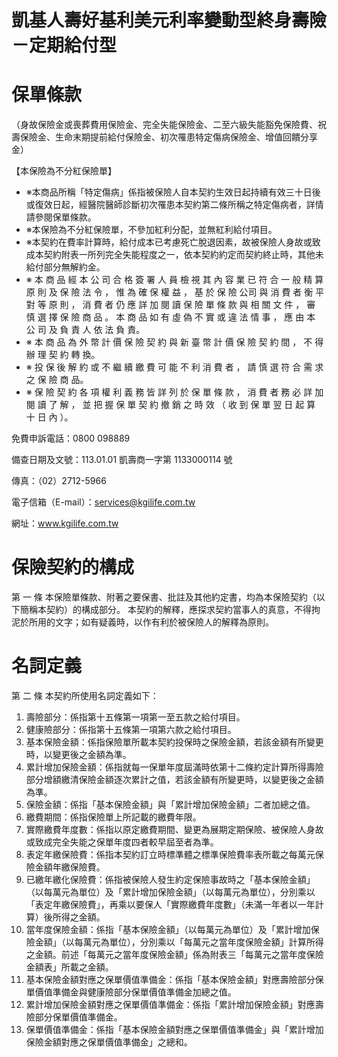 # 凱基人壽好基利美元利率變動型終身壽險－定期給付型

# 保單條款

（身故保險金或喪葬費用保險金、完全失能保險金、二至六級失能豁免保險費、祝壽保險金、生命末期提前給付保險金、初次罹患特定傷病保險金、增值回饋分享金）

【本保險為不分紅保險單】

- ※本商品所稱「特定傷病」係指被保險人自本契約生效日起持續有效三十日後或復效日起，經醫院醫師診斷初次罹患本契約第二條所稱之特定傷病者，詳情請參閱保單條款。
- ※本保險為不分紅保險單，不參加紅利分配，並無紅利給付項目。
- ※本契約在費率計算時，給付成本已考慮死亡脫退因素，故被保險人身故或致成本契約附表一所列完全失能程度之一，依本契約約定而契約終止時，其他未給付部分無解約金。
- ※ 本 商 品 經 本 公 司 合 格 簽 署 人 員 檢 視 其 內 容 業 已 符 合 一 般 精 算 原 則 及 保 險 法 令 ， 惟 為 確 保 權 益 ， 基 於 保 險 公司 與 消 費 者 衡 平 對 等 原 則 ， 消 費 者 仍 應 詳 加 閱 讀 保 險 單 條 款 與 相 關 文 件 ， 審 慎 選 擇 保 險 商 品 。 本 商 品 如 有 虛 偽 不 實 或 違 法 情 事 ， 應 由 本 公 司 及 負 責 人 依 法 負 責。
- ※ 本 商 品 為 外 幣 計 價 保 險 契 約 與 新 臺 幣 計 價 保 險 契 約 間 ， 不 得 辦 理 契 約 轉 換。
- ※ 投 保 後 解 約 或 不 繼 續 繳 費 可 能 不 利 消 費 者 ， 請 慎 選 符 合 需 求 之 保 險 商 品。
- ※ 保 險 契 約 各 項 權 利 義 務 皆 詳 列 於 保 單 條 款 ， 消 費 者 務 必 詳 加 閱 讀 了 解 ， 並 把 握 保 單 契 約 撤 銷 之 時 效 （ 收 到 保 單 翌 日 起 算 十 日 內 ）。

免費申訴電話：0800 098889

備查日期及文號：113.01.01 凱壽商一字第 1133000114 號

傳真：（02）2712-5966

電子信箱（E-mail）：services@kgilife.com.tw

網址：www.kgilife.com.tw

# 保險契約的構成

第 一 條 本保險單條款、附著之要保書、批註及其他約定書，均為本保險契約（以下簡稱本契約）的構成部分。 本契約的解釋，應探求契約當事人的真意，不得拘泥於所用的文字；如有疑義時，以作有利於被保險人的解釋為原則。

# 名詞定義

第 二 條 本契約所使用名詞定義如下：

1. 壽險部分：係指第十五條第一項第一至五款之給付項目。
2. 健康險部分：係指第十五條第一項第六款之給付項目。
3. 基本保險金額：係指保險單所載本契約投保時之保險金額，若該金額有所變更時，以變更後之金額為準。
4. 累計增加保險金額：係指就每一保單年度屆滿時依第十二條約定計算所得壽險部分增額繳清保險金額逐次累計之值，若該金額有所變更時，以變更後之金額為準。
5. 保險金額：係指「基本保險金額」與「累計增加保險金額」二者加總之值。
6. 繳費期間：係指保險單上所記載的繳費年限。
7. 實際繳費年度數：係指以原定繳費期間、變更為展期定期保險、被保險人身故或致成完全失能之保單年度四者較早屆至者為準。
8. 表定年繳保險費：係指本契約訂立時標準體之標準保險費率表所載之每萬元保險金額年繳保險費。
9. 已繳年繳化保險費：係指被保險人發生約定保險事故時之「基本保險金額」（以每萬元為單位）及「累計增加保險金額」（以每萬元為單位），分別乘以「表定年繳保險費」，再乘以要保人「實際繳費年度數」（未滿一年者以一年計算）後所得之金額。
10. 當年度保險金額：係指「基本保險金額」（以每萬元為單位）及「累計增加保險金額」（以每萬元為單位），分別乘以「每萬元之當年度保險金額」計算所得之金額。前述「每萬元之當年度保險金額」係為附表三「每萬元之當年度保險金額表」所載之金額。
11. 基本保險金額對應之保單價值準備金：係指「基本保險金額」對應壽險部分保單價值準備金與健康險部分保單價值準備金加總之值。
12. 累計增加保險金額對應之保單價值準備金：係指「累計增加保險金額」對應壽險部分保單價值準備金。
13. 保單價值準備金：係指「基本保險金額對應之保單價值準備金」與「累計增加保險金額對應之保單價值準備金」之總和。